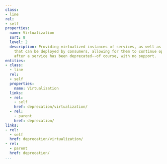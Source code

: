 ```yaml
---
class:
- line
rel:
- self
properties:
  name: Virtualization
  sort: 8
  level: 2
  description: Providing virtualized instances of services, as well as client tooling
    that can be deployed by consumers, allowing for them to continue operating long
    after a service has been deprecated--of course, with no support.
entities:
- class:
  - line
  rel:
  - self
  properties:
    name: Virtualization
  links:
  - rel:
    - self
    href: deprecation/virtualization/
  - rel:
    - parent
    href: deprecation/
links:
- rel:
  - self
  href: deprecation/virtualization/
- rel:
  - parent
  href: deprecation/
...
```

